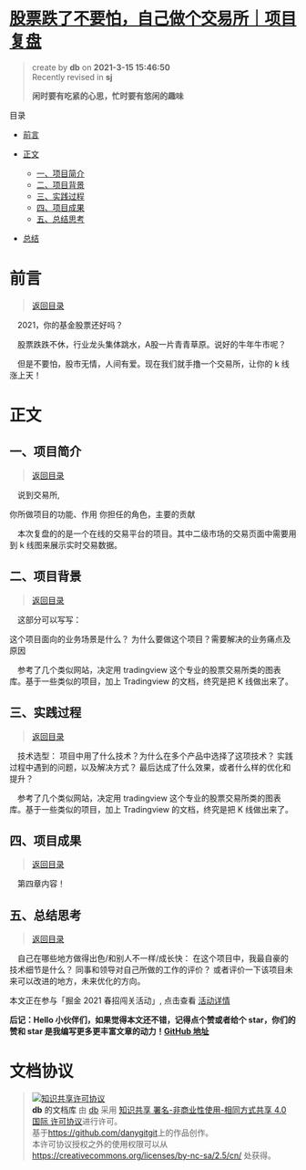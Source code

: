 # [股票跌了不要怕，自己做个交易所｜项目复盘](https://github.com/danygitgit/document-library)

> create by **db** on **2021-3-15 15:46:50**  
> Recently revised in **sj**
>
> **闲时要有吃紧的心思，忙时要有悠闲的趣味**

<a id="catalog">目录</a>

- [前言](#preface)
- [正文](#main-body)

  - [一、项目简介](#chapter-1)
  - [二、项目背景](#chapter-2)
  - [三、实践过程](#chapter-3)
  - [四、项目成果](#chapter-4)
  - [五、总结思考](#chapter-5)

- [总结](#summary)

# <a  id="preface">前言</a>

> [返回目录](#catalog)

<!-- &emsp;作为一只程序猿，每天都淹没在业务的海洋里，不是在写 bug，就是在改 bug。好容易项目上线了，还有新项目要评审，旧项目要迭代……瀑布流、敏捷开发、devOps……项目周期越来越快，头发掉的也越来越快……

&emsp;Vue 3.0发布了；Vite 2.0发布了；Webpack 5发布了……技术迭代飞快，学不动了都……

&emsp;根本就没时间复盘自己的项目好不好！ -->

&emsp;2021，你的基金股票还好吗？

&emsp;股票跌跌不休，行业龙头集体跳水，A股一片青青草原。说好的牛年牛市呢？

&emsp;但是不要怕，股市无情，人间有爱。现在我们就手撸一个交易所，让你的 k 线涨上天！

# <a  id="main-body">正文</a>

## <a  id="chapter-1">一、项目简介</a>

> [返回目录](#catalog)

&emsp;说到交易所,

你所做项目的功能、作用
你担任的角色，主要的贡献


&emsp;本次复盘的的是一个在线的交易平台的项目。其中二级市场的交易页面中需要用到 k 线图来展示实时交易数据。


## <a  id="chapter-2">二、项目背景</a>

> [返回目录](#catalog)

&emsp;这部分可以写写：

这个项目面向的业务场景是什么？
为什么要做这个项目？需要解决的业务痛点及原因



&emsp;参考了几个类似网站，决定用 tradingview 这个专业的股票交易所类的图表库。基于一些类似的项目，加上 Tradingview 的文档，终究是把 K 线做出来了。

## <a  id="chapter-3">三、实践过程</a>

> [返回目录](#catalog)

&emsp;技术选型：
项目中用了什么技术？为什么在多个产品中选择了这项技术？
实践过程中遇到的问题，以及解决方式？
最后达成了什么效果，或者什么样的优化和提升？

&emsp;参考了几个类似网站，决定用 tradingview 这个专业的股票交易所类的图表库。基于一些类似的项目，加上 Tradingview 的文档，终究是把 K 线做出来了。

## <a  id="chapter-4">四、项目成果</a>

> [返回目录](#catalog)

&emsp;第四章内容！

## <a  id="chapter-5">五、总结思考</a>

> [返回目录](#catalog)

&emsp;自己在哪些地方做得出色/和别人不一样/成长快：
在这个项目中，我最自豪的技术细节是什么？
同事和领导对自己所做的工作的评价？
或者评价一下该项目未来可以改进的地方，未来优化的方向。

本文正在参与「掘金 2021 春招闯关活动」, 点击查看 [活动详情](https://juejin.cn/post/6939329638506168334/)

**后记：Hello 小伙伴们，如果觉得本文还不错，记得点个赞或者给个 star，你们的赞和 star 是我编写更多更丰富文章的动力！[GitHub 地址](https://github.com/danygitgit/document-library)**

# 文档协议

> <a rel="license" href="http://creativecommons.org/licenses/by-nc-sa/4.0/"><img alt="知识共享许可协议" style="border-width:0" src="https://user-gold-cdn.xitu.io/2018/12/23/167d9537f3e29c99?w=88&h=31&f=png&s=1888" /></a><br /><a xmlns:dct="http://purl.org/dc/terms/" property="dct:title">**db** 的文档库</a> 由 <a xmlns:cc="http://creativecommons.org/ns#" href="db" property="cc:attributionName" rel="cc:attributionURL">db</a> 采用 <a rel="license" href="http://creativecommons.org/licenses/by-nc-sa/4.0/">知识共享 署名-非商业性使用-相同方式共享 4.0 国际 许可协议</a>进行许可。<br />基于<a xmlns:dct="http://purl.org/dc/terms/" href="https://github.com/danygitgit" rel="dct:source">https://github.com/danygitgit</a>上的作品创作。<br />本许可协议授权之外的使用权限可以从 <a xmlns:cc="http://creativecommons.org/ns#" href="https://creativecommons.org/licenses/by-nc-sa/2.5/cn/" rel="cc:morePermissions">https://creativecommons.org/licenses/by-nc-sa/2.5/cn/</a> 处获得。

